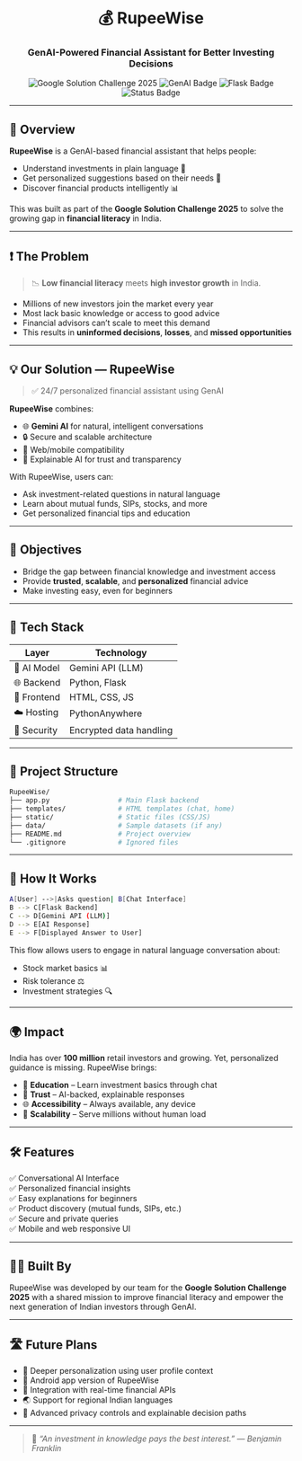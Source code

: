 <h1 align="center">💰 RupeeWise</h1>
<h3 align="center">GenAI-Powered Financial Assistant for Better Investing Decisions</h3>

<p align="center">
  <img src="https://img.shields.io/badge/Google%20Solution%20Challenge-2025-4285F4?logo=google&logoColor=white" alt="Google Solution Challenge 2025" />
  <img src="https://img.shields.io/badge/GenAI-Powered-blueviolet" alt="GenAI Badge" />
  <img src="https://img.shields.io/badge/Made%20with-Flask-green" alt="Flask Badge" />
  <img src="https://img.shields.io/badge/Status-Prototype-yellow" alt="Status Badge" />
</p>

---

## 🌟 Overview

**RupeeWise** is a GenAI-based financial assistant that helps people:
- Understand investments in plain language 🧾
- Get personalized suggestions based on their needs 🎯
- Discover financial products intelligently 📊

This was built as part of the **Google Solution Challenge 2025** to solve the growing gap in **financial literacy** in India.

---

## ❗ The Problem

> 📉 **Low financial literacy** meets **high investor growth** in India.

- Millions of new investors join the market every year
- Most lack basic knowledge or access to good advice
- Financial advisors can’t scale to meet this demand
- This results in **uninformed decisions**, **losses**, and **missed opportunities**

---

## 💡 Our Solution — RupeeWise

> ✅ 24/7 personalized financial assistant using GenAI

**RupeeWise** combines:
- 🌐 **Gemini AI** for natural, intelligent conversations
- 🔒 Secure and scalable architecture
- 📱 Web/mobile compatibility
- 🧠 Explainable AI for trust and transparency

With RupeeWise, users can:
- Ask investment-related questions in natural language
- Learn about mutual funds, SIPs, stocks, and more
- Get personalized financial tips and education

---

## 🎯 Objectives

- Bridge the gap between financial knowledge and investment access
- Provide **trusted**, **scalable**, and **personalized** financial advice
- Make investing easy, even for beginners

---

## 🧰 Tech Stack

| Layer       | Technology          |
|-------------|---------------------|
| 🧠 AI Model | Gemini API (LLM)     |
| 🌐 Backend  | Python, Flask        |
| 🎨 Frontend | HTML, CSS, JS        |
| ☁️ Hosting  | PythonAnywhere       |
| 🔐 Security | Encrypted data handling |

---

## 📁 Project Structure

```bash
RupeeWise/
├── app.py                 # Main Flask backend
├── templates/             # HTML templates (chat, home)
├── static/                # Static files (CSS/JS)
├── data/                  # Sample datasets (if any)
├── README.md              # Project overview
└── .gitignore             # Ignored files
```

---

## 🧭 How It Works

```bash
A[User] -->|Asks question| B[Chat Interface]
B --> C[Flask Backend]
C --> D[Gemini API (LLM)]
D --> E[AI Response]
E --> F[Displayed Answer to User]
```

This flow allows users to engage in natural language conversation about:
- Stock market basics 📊
- Risk tolerance ⚖️
- Investment strategies 🔍

---

## 🌍 Impact

India has over **100 million** retail investors and growing. Yet, personalized guidance is missing. RupeeWise brings:

- 📘 **Education** – Learn investment basics through chat  
- 🔐 **Trust** – AI-backed, explainable responses  
- 🌐 **Accessibility** – Always available, any device  
- 💬 **Scalability** – Serve millions without human load

---

## 🛠️ Features

✅ Conversational AI Interface  
✅ Personalized financial insights  
✅ Easy explanations for beginners  
✅ Product discovery (mutual funds, SIPs, etc.)  
✅ Secure and private queries  
✅ Mobile and web responsive UI  

---

## 👨‍💻 Built By

RupeeWise was developed by our team for the **Google Solution Challenge 2025** with a shared mission to improve financial literacy and empower the next generation of Indian investors through GenAI.

---

## 🛣️ Future Plans

- 🧠 Deeper personalization using user profile context  
- 📱 Android app version of RupeeWise  
- 🧾 Integration with real-time financial APIs  
- 🌏 Support for regional Indian languages  
- 🔐 Advanced privacy controls and explainable decision paths

---

> 🧠 *“An investment in knowledge pays the best interest.” — Benjamin Franklin*
